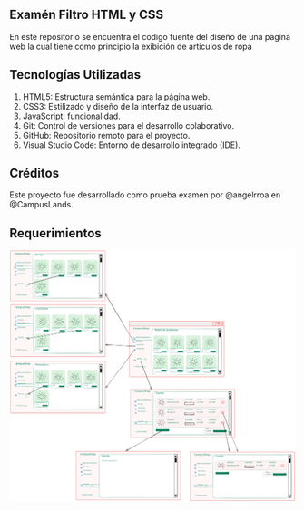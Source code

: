 ## Examén Filtro HTML y CSS

En este repositorio se encuentra el codigo fuente del diseño de una pagina web la cual tiene como principio la exibición de articulos de ropa

## Tecnologías Utilizadas
1. HTML5: Estructura semántica para la página web.
1. CSS3: Estilizado y diseño de la interfaz de usuario.
1. JavaScript: funcionalidad.
1. Git: Control de versiones para el desarrollo colaborativo.
1. GitHub: Repositorio remoto para el proyecto.
1. Visual Studio Code: Entorno de desarrollo integrado (IDE).

## Créditos
Este proyecto fue desarrollado como prueba examen por @angelrroa en @CampusLands.

## Requerimientos
![Imagen de requerimientos del examen](https://github.com/angelrroa/examenHtmlCss/blob/main/storage/img/reque.png)
